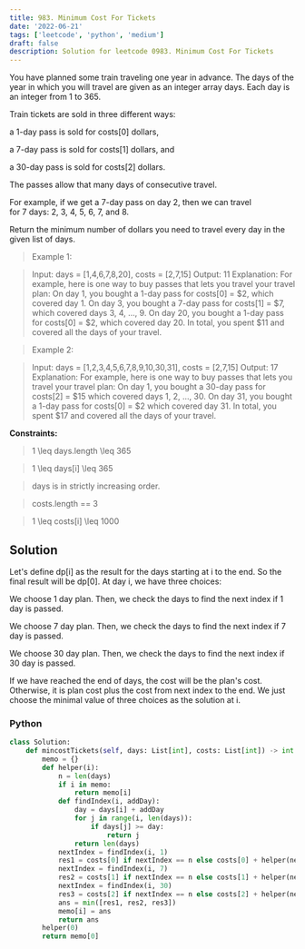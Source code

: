 ```yaml
---
title: 983. Minimum Cost For Tickets
date: '2022-06-21'
tags: ['leetcode', 'python', 'medium']
draft: false
description: Solution for leetcode 0983. Minimum Cost For Tickets
---
```


 
You have planned some train traveling one year in advance. The days of the year in which you will travel are given as an integer array days. Each day is an integer from 1 to 365.

Train tickets are sold in three different ways:

a 1-day pass is sold for costs[0] dollars,

a 7-day pass is sold for costs[1] dollars, and

a 30-day pass is sold for costs[2] dollars.

The passes allow that many days of consecutive travel.

For example, if we get a 7-day pass on day 2, then we can travel for 7 days: 2, 3, 4, 5, 6, 7, and 8.

Return the minimum number of dollars you need to travel every day in the given list of days.

 > Example 1:

 > Input: days = [1,4,6,7,8,20], costs = [2,7,15]
 > Output: 11
 > Explanation: For example, here is one way to buy passes that lets you travel your travel plan:
 > On day 1, you bought a 1-day pass for costs[0] = $2, which covered day 1.
 > On day 3, you bought a 7-day pass for costs[1] = $7, which covered days 3, 4, ..., 9.
 > On day 20, you bought a 1-day pass for costs[0] = $2, which covered day 20.
 > In total, you spent $11 and covered all the days of your travel.

 > Example 2:

 > Input: days = [1,2,3,4,5,6,7,8,9,10,30,31], costs = [2,7,15]
 > Output: 17
 > Explanation: For example, here is one way to buy passes that lets you travel your travel plan:
 > On day 1, you bought a 30-day pass for costs[2] = $15 which covered days 1, 2, ..., 30.
 > On day 31, you bought a 1-day pass for costs[0] = $2 which covered day 31.
 > In total, you spent $17 and covered all the days of your travel.

**Constraints:**

 > 1 <TeX>\leq</TeX> days.length <TeX>\leq</TeX> 365

 > 1 <TeX>\leq</TeX> days[i] <TeX>\leq</TeX> 365

 > days is in strictly increasing order.

 > costs.length == 3

 > 1 <TeX>\leq</TeX> costs[i] <TeX>\leq</TeX> 1000


## Solution
Let's define dp[i] as the result for the days starting at i to the end. So the final result will be dp[0]. At day i, we have three choices:

We choose 1 day plan. Then, we check the days to find the next index if 1 day is passed. 

 We choose 7 day plan. Then, we check the days to find the next index if 7 day is passed. 

We choose 30 day plan. Then, we check the days to find the next index if 30 day is passed.

If we have reached the end of days, the cost will be the plan's cost. Otherwise, it is plan cost plus the cost from next index to the end. We just choose the minimal value of three choices as the solution at i. 

### Python
```python
class Solution:
    def mincostTickets(self, days: List[int], costs: List[int]) -> int:
        memo = {}
        def helper(i):
            n = len(days)
            if i in memo:
                return memo[i]
            def findIndex(i, addDay):
                day = days[i] + addDay
                for j in range(i, len(days)):
                    if days[j] >= day:
                        return j
                return len(days)
            nextIndex = findIndex(i, 1)
            res1 = costs[0] if nextIndex == n else costs[0] + helper(nextIndex) # 1 day plan
            nextIndex = findIndex(i, 7)
            res2 = costs[1] if nextIndex == n else costs[1] + helper(nextIndex) # 7 day plan
            nextIndex = findIndex(i, 30)
            res3 = costs[2] if nextIndex == n else costs[2] + helper(nextIndex) # 30 day plan
            ans = min([res1, res2, res3])
            memo[i] = ans
            return ans
        helper(0)
        return memo[0]

```
